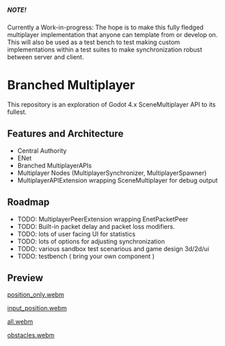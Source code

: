 ##### NOTE!
Currently a Work-in-progress: The hope is to make this fully fledged multiplayer implementation that anyone can template from or develop on.
This will also be used as a test bench to test making custom implementations within a test suites to make synchronization robust between server and client.

# Branched Multiplayer
This repository is an exploration of Godot 4.x SceneMultiplayer API to its fullest.


## Features and Architecture
- Central Authority
- ENet
- Branched MultiplayerAPIs
- Multiplayer Nodes (MultiplayerSynchronizer, MultiplayerSpawner)
- MultiplayerAPIExtension wrapping SceneMultiplayer for debug output

## Roadmap
- TODO: MultiplayerPeerExtension wrapping EnetPacketPeer
- TODO: Built-in packet delay and packet loss modifiers.
- TODO: lots of user facing UI for statistics
- TODO: lots of options for adjusting synchronization
- TODO: various sandbox test scenarious and game design 3d/2d/ui
- TODO: testbench ( bring your own component )

## Preview
[position_only.webm](https://github.com/user-attachments/assets/ec509dc3-7801-44f1-b032-fedfa7be4a8f)

[input_position.webm](https://github.com/user-attachments/assets/eb0aa207-2a62-4b76-ba2d-287b6ea01564)

[all.webm](https://github.com/user-attachments/assets/76c9e647-208d-4d89-9c44-54f2064c1a9a)

[obstacles.webm](https://github.com/user-attachments/assets/3e6ff79a-82b1-4159-833d-e20439804297)
